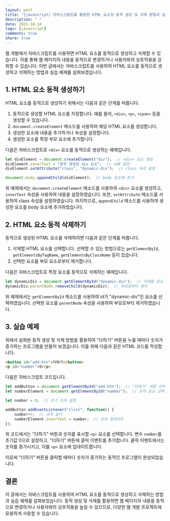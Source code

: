 ```yaml
---
layout: post
title: "[javascript] 자바스크립트를 활용한 HTML 요소의 동적 생성 및 삭제 방법과 실습 예제"
description: " "
date: 2023-10-18
tags: [javascript]
comments: true
share: true
---
```


웹 개발에서 자바스크립트를 사용하면 HTML 요소를 동적으로 생성하고 삭제할 수 있습니다. 이를 통해 웹 페이지의 내용을 동적으로 변경하거나 사용자와의 상호작용을 강화할 수 있습니다. 이번 글에서는 자바스크립트를 사용하여 HTML 요소를 동적으로 생성하고 삭제하는 방법과 실습 예제를 살펴보겠습니다.

## 1. HTML 요소 동적 생성하기

HTML 요소를 동적으로 생성하기 위해서는 다음과 같은 단계를 따릅니다.

1. 동적으로 생성할 HTML 요소를 지정합니다. 예를 들어, `<div>`, `<p>`, `<span>` 등을 생성할 수 있습니다.
2. `document.createElement` 메소드를 사용하여 해당 HTML 요소를 생성합니다.
3. 생성한 요소에 내용을 추가하거나 속성을 설정합니다.
4. 생성한 요소를 특정 부모 요소에 추가합니다.

다음은 자바스크립트로 `<div>` 요소를 동적으로 생성하는 예제입니다.

```javascript
let divElement = document.createElement("div");  // <div> 요소 생성
divElement.innerText = "동적 생성된 div 요소";  // 내용 설정
divElement.setAttribute("class", "dynamic-div");  // class 속성 설정

document.body.appendChild(divElement);  // body 요소에 추가
```

위 예제에서는 `document.createElement` 메소드를 사용하여 `<div>` 요소를 생성하고, `innerText` 속성을 사용하여 내용을 설정하였습니다. 또한, `setAttribute` 메소드를 사용하여 class 속성을 설정하였습니다. 마지막으로, `appendChild` 메소드를 사용하여 생성한 요소를 body 요소에 추가하였습니다.

## 2. HTML 요소 동적 삭제하기

동적으로 생성된 HTML 요소를 삭제하려면 다음과 같은 단계를 따릅니다.

1. 삭제할 HTML 요소를 선택합니다. 선택할 수 있는 방법으로는 `getElementById`, `getElementsByTagName`, `getElementsByClassName` 등이 있습니다.
2. 선택한 요소를 부모 요소로부터 제거합니다.

다음은 자바스크립트로 특정 요소를 동적으로 삭제하는 예제입니다.

```javascript
let dynamicDiv = document.getElementById("dynamic-div");  // 삭제할 요소 선택
dynamicDiv.parentNode.removeChild(dynamicDiv);  // 부모로부터 제거
```

위 예제에서는 `getElementById` 메소드를 사용하여 id가 "dynamic-div"인 요소를 선택하였습니다. 선택한 요소를 `parentNode` 속성을 사용하여 부모로부터 제거하였습니다.

## 3. 실습 예제

위에서 살펴본 동적 생성 및 삭제 방법을 활용하여 "더하기" 버튼을 누를 때마다 숫자가 증가하는 프로그램을 만들어 보겠습니다. 이를 위해 다음과 같은 HTML 코드를 작성합니다.

```html
<button id="add-btn">더하기</button>
<p id="number">0</p>
```

다음은 자바스크립트 코드입니다.

```javascript
let addButton = document.getElementById("add-btn");  // "더하기" 버튼 선택
let numberElement = document.getElementById("number");  // 숫자 요소 선택

let number = 0;  // 초기 숫자 설정

addButton.addEventListener("click", function() {
    number++;  // 숫자 증가
    numberElement.innerText = number;  // 숫자 업데이트
});
```

위 코드에서는 "더하기" 버튼과 숫자를 표시할 `<p>` 요소를 선택합니다. 변수 `number`를 초기값 0으로 설정하고, "더하기" 버튼에 클릭 이벤트를 추가합니다. 클릭 이벤트에서는 숫자를 증가시키고, 이를 `<p>` 요소에 업데이트합니다.

이로써 "더하기" 버튼을 클릭할 때마다 숫자가 증가하는 동적인 프로그램이 완성되었습니다.

## 결론

이 글에서는 자바스크립트를 사용하여 HTML 요소를 동적으로 생성하고 삭제하는 방법과 실습 예제를 살펴보았습니다. 동적 생성 및 삭제를 활용하면 웹 페이지의 내용을 동적으로 변경하거나 사용자와의 상호작용을 높일 수 있으므로, 다양한 웹 개발 프로젝트에 유용하게 사용할 수 있습니다.